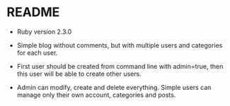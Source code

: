 # README

* Ruby version 2.3.0

* Simple blog without comments, but with multiple users and categories for each user.

* First user should be created from command line with admin=true, then this user will be able to create other users.

* Admin can modify, create and delete everything. Simple users can manage only their own account, categories and posts.
